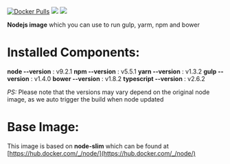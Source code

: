 [![Docker Pulls](https://img.shields.io/docker/pulls/zaherg/node-toolkit.svg)](https://hub.docker.com/r/zaherg/node-toolkit/)
[![](https://images.microbadger.com/badges/image/zaherg/node-toolkit.svg)](https://microbadger.com/images/zaherg/node-toolkit "Get your own image badge on microbadger.com")
[![](https://images.microbadger.com/badges/version/zaherg/node-toolkit.svg)](https://microbadger.com/images/zaherg/node-toolkit "Get your own version badge on microbadger.com")



**Nodejs image** which you can use to run gulp, yarm, npm and bower

# **Installed Components:**

**node  --version** 	 : v9.2.1
**npm   --version**      : v5.5.1
**yarn  --version** 	 : v1.3.2
**gulp  --version**  	 : v1.4.0
**bower --version**	 : v1.8.2
**typescript --version** : v2.6.2

_PS:_ Please note that the versions may vary depend on the original node image, as we auto trigger the build when node updated


# **Base Image:**

This image is based on **node-slim** which can be found at [https://hub.docker.com/_/node/](https://hub.docker.com/_/node/)
